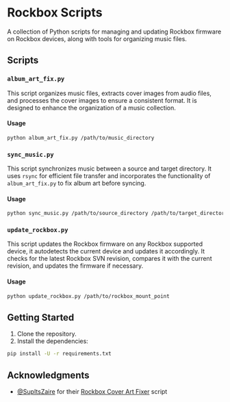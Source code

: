 # Rockbox Scripts

A collection of Python scripts for managing and updating Rockbox firmware on Rockbox devices, along with tools for organizing music files.

## Scripts

### `album_art_fix.py`

This script organizes music files, extracts cover images from audio files, and processes the cover images to ensure a consistent format. It is designed to enhance the organization of a music collection.

#### Usage

```bash
python album_art_fix.py /path/to/music_directory
```

### `sync_music.py`

This script synchronizes music between a source and target directory. It uses `rsync` for efficient file transfer and incorporates the functionality of `album_art_fix.py` to fix album art before syncing.

#### Usage

```bash
python sync_music.py /path/to/source_directory /path/to/target_directory
```

### `update_rockbox.py`

This script updates the Rockbox firmware on any Rockbox supported device, it autodetects the current device and updates it accordingly. It checks for the latest Rockbox SVN revision, compares it with the current revision, and updates the firmware if necessary.

#### Usage

```bash
python update_rockbox.py /path/to/rockbox_mount_point
```

## Getting Started

1. Clone the repository.
1. Install the dependencies:
```bash
pip install -U -r requirements.txt
```

## Acknowledgments

- [@SupItsZaire](https://github.com/SupItsZaire) for their [Rockbox Cover Art Fixer](https://github.com/SupItsZaire/rockbox-cover-art-fixer) script
